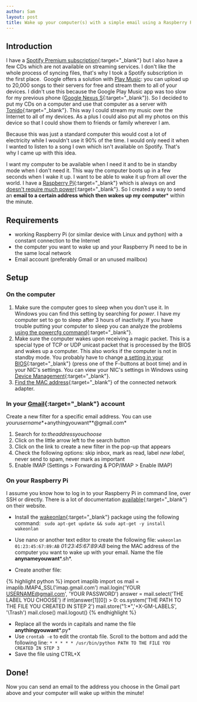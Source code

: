 ```yaml
---
author: Sam
layout: post
title: Wake up your computer(s) with a simple email using a Raspberry Pi
---
```


## Introduction

I have a [Spotify Premium subscription](https://www.spotify.com/be-nl/get-spotify/go/premium/){:target="_blank"} but I also have a few CDs which are not available on streaming services. I don't like the whole process of syncing files, that's why I took a Spotify subscription in the first place.  Google offers a solution with [Play Music](https://play.google.com/about/music/): you can upload up to 20,000 songs to their servers for free and stream them to all of your devices. I didn't use this because the Google Play Music app was too slow for my previous phone ([Google Nexus S](http://www.android.com/devices/detail/nexus-s){:target="_blank"}). So I decided to put my CDs on a computer and use that computer as a server with [Tonido](http://www.tonido.com/tonidodesktop/){:target="_blank"}. This way I could stream my music over the Internet to all of my devices. As a plus I could also put all my photos on this device so that I could show them to friends or family wherever I am.

Because this was just a standard computer this would cost a lot of electricity while I wouldn't use it 90% of the time. I would only need it when I wanted to listen to a song I own which isn't available on Spotify. That's why I came up with this idea.

I want my computer to be available when I need it and to be in standby mode when I don't need it. This way the computer boots up in a few seconds when I wake it up. I want to be able to wake it up from all over the world. I have a [Raspberry Pi](http://www.raspberrypi.org/faqs#introWhatIs){:target="_blank"} which is always on and [doesn't require much power](http://www.raspberrypi.org/faqs#power){:target="_blank"}. So I created a way to send an **email to a certain address which then wakes up my computer*** within the minute.


## Requirements

  * working Raspberry Pi (or similar device with Linux and python) with a constant connection to the Internet
  * the computer you want to wake up and your Raspberry Pi need to be in the same local network
  * Email account (preferably Gmail or an unused mailbox)

## Setup

### On the computer

  1. Make sure the computer goes to sleep when you don't use it. In Windows you can find this setting by searching for *power*. I have my computer set to go to sleep after 3 hours of inactivity. If you have trouble putting your computer to sleep you can analyze the problems [using the powercfg command](http://technet.microsoft.com/en-us/library/cc748940(v=ws.10).aspx){:target="_blank"}.
  1. Make sure the computer wakes upon receiving a magic packet. This is a special type of TCP or UDP unicast packet that is processed by the BIOS and wakes up a computer. This also works if the computer is not in standby mode. You probably have to change [a setting in your BIOS](http://www.tomshardware.com/reviews/bios-beginners,1126-8.html){:target="_blank"} (press one of the F-buttons at boot time) and in your NIC's settings. You can view your NIC's settings in Windows using [Device Management](http://windows.microsoft.com/en-us/windows-vista/open-device-manager){:target="_blank"}.
  1. [Find the MAC address](http://technet.microsoft.com/en-us/library/gg252549(v=ws.10).aspx){:target="_blank"} of the connected network adapter.

### In your [Gmail](http://www.gmail.com){:target="_blank"} account

Create a new filter for a specific email address. You can use *yourusername**+anythingyouwant**@gmail.com*

  1. Search for *to:theaddressyouchoose*
  1. Click on the little arrow left to the search button
  1. Click on the link to create a new filter in the pop-up that appears
  1. Check the following options: skip inbox, mark as read, label *new label*, never send to spam, never mark as important
  1. Enable IMAP (Settings > Forwarding & POP/IMAP > Enable IMAP)

### On your Raspberry Pi

I assume you know how to log in to your Raspberry Pi in command line, over SSH or directly. There is a lot of documentation [available](http://elinux.org/RPi_Remote_Access){:target="_blank"} on their website.

  *  Install the [wakeonlan](https://wiki.debian.org/WakeOnLan){:target="_blank"} package using the following command:
      ``` sudo apt-get update && sudo apt-get -y install wakeonlan```

  *  Use nano or another text editor to create the following file:
      ```wakeonlan 01:23:45:67:89:AB```
      *01:23:45:67:89:AB* being the MAC address of the computer you want to wake up with your email. Name the file **anynameyouwant***.sh*.

  *  Create another file:

{% highlight python %}
import imaplib
import os
mail = imaplib.IMAP4_SSL('imap.gmail.com')
mail.login('YOUR USERNAME@gmail.com', 'YOUR PASSWORD')
answer = mail.select('THE LABEL YOU CHOOSE')
if int(answer[1][0]) > 0:
  os.system('THE PATH TO THE FILE YOU CREATED IN STEP 2')
  mail.store("1:*",'+X-GM-LABELS', '\\Trash')
mail.close()
mail.logout()
{% endhighlight %}

  *  Replace all the words in capitals and name the file **anythingyouwant***.py*
  *  Use `crontab -e` to edit the crontab file. Scroll to the bottom and add the following line:
      ```* * * * * /usr/bin/python PATH TO THE FILE YOU CREATED IN STEP 3```
  * Save the file using CTRL+X

## Done!

Now you can send an email to the address you choose in the Gmail part above and your computer will wake up within the minute!
